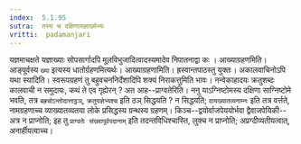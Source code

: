 ```yaml
---
index:  5.1.95
sutra:  तस्य च दक्षिणायज्ञाख्येभ्यः
vritti:  padamanjari
---
```


यज्ञमाचक्षते यज्ञाख्याः सोपसार्गादपि मूलविभुजादित्वादस्यमादेव निपातनाद्वा कः ।
	आख्याग्रहणमिति। आङ्पूर्वस्य `ख्या` इत्यस्य धातोर्ग्रहणमित्यर्थः। आख्याग्रहणामिति। ह्रस्वान्तपाठस्तु युक्तः। अकालवाचिनोऽपि यथा स्यादिति। स्वरूपग्रहणं तु बहुवचननिर्देशादिपि शक्यं निराकत्तुमिति भावः। नन्वेकाहादयः क्रतुशब्दः कालवाची न समुदायः, कथं ते एव गृह्येरन् ? अत आह--प्राग्वतेरिति। ननु याऽग्निष्टोमस्य दक्षिणा साग्निष्टोमे भवति, तत्र `बह्रचोऽन्तोदात्ताट्ठञ्`, `क्रतुयज्ञेभ्यश्च` इति ठञ् सिद्धयति ? न सिद्धयति; `वायख्यातव्यनाम्नः` इति तत्र वर्त्तते, नामग्रहणाच्च व्याख्यातव्यतया लोके प्रसिद्धस्य ग्रन्थस्य ग्रहणम्। किञ्च--द्वयोर्वाजपेययोर्भवा द्वैवाजपेयिकी--अत्र न प्राप्नोति; इह तु `प्राग्वतेः संख्यापूर्वपदानाम्` इति तदन्तविधिश्चास्ति, लुक्च न प्राप्नोति; अप्रग्दीव्यतीयत्वात्, अनार्हीयत्वाच्च।

